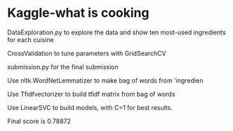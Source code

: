 # Kaggle-what is cooking

DataExploration.py to explore the data and show ten most-used ingredients for each cuisine

CrossValidation to tune parameters with GridSearchCV

submission.py for the final submission

Use nltk.WordNetLemmatizer to make bag of words from 'ingredien

Use Tfidfvectorizer to build tfidf matrix from bag of words

Use LinearSVC to build models, with C=1 for best results.

Final score is 0.78872
